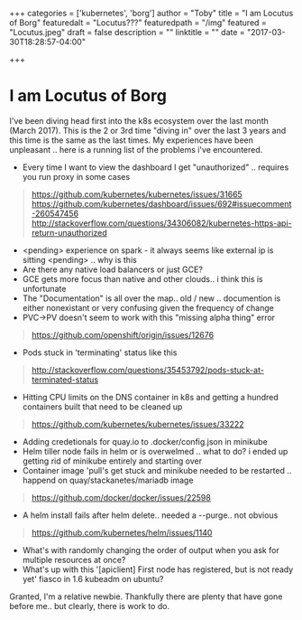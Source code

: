 +++
categories = ['kubernetes', 'borg']
author = "Toby"
title = "I am Locutus of Borg"
featuredalt = "Locutus???"
featuredpath = "/img"
featured = "Locutus.jpeg"
draft = false
description = ""
linktitle = ""
date = "2017-03-30T18:28:57-04:00"

+++

# I am Locutus of Borg

I've been diving head first into the k8s ecosystem over the last month (March 2017).
This is the 2 or 3rd time "diving in" over the last 3 years and this time is the same as the last times.
My experiences have been unpleasant .. here is a running list of the problems i've encountered.

* Every time I want to view the dashboard I get "unauthorized" .. requires you run proxy in some cases

> https://github.com/kubernetes/kubernetes/issues/31665
> https://github.com/kubernetes/dashboard/issues/692#issuecomment-260547456
> http://stackoverflow.com/questions/34306082/kubernetes-https-api-return-unauthorized

* \<pending\> experience on spark - it always seems like external ip is sitting \<pending\> .. why is this
* Are there any native load balancers or just GCE?
* GCE gets more focus than native and other clouds.. i think this is unfortunate 
* The "Documentation" is all over the map.. old / new .. documention is either nonexistant or very confusing given the frequency of change
* PVC->PV doesn't seem to work with this "missing alpha thing" error

> https://github.com/openshift/origin/issues/12676

* Pods stuck in 'terminating' status like this

> http://stackoverflow.com/questions/35453792/pods-stuck-at-terminated-status

* Hitting CPU limits on the DNS container in k8s and getting a hundred containers built that need to be cleaned up

> https://github.com/kubernetes/kubernetes/issues/33222

* Adding credetionals for quay.io to .docker/config.json in minikube
* Helm tiller node fails in helm or is overwelmed .. what to do? i ended up getting rid of minikube entirely and starting over
* Container image 'pull's get stuck and minikube needed to be restarted .. happend on quay/stackanetes/mariadb image

> https://github.com/docker/docker/issues/22598

* A helm install fails after helm delete.. needed a --purge.. not obvious 

> https://github.com/kubernetes/helm/issues/1140

* What's with randomly changing the order of output when you ask for multiple resources at once?
* What's up with this '[apiclient] First node has registered, but is not ready yet' fiasco in 1.6 kubeadm on ubuntu?

Granted, I'm a relative newbie.  Thankfully there are plenty that have gone before me.. but clearly, there is work to do.


